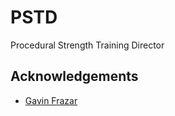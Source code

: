 # PSTD

Procedural Strength Training Director

## Acknowledgements

* [Gavin Frazar](https://github.com/gavinfrazar)